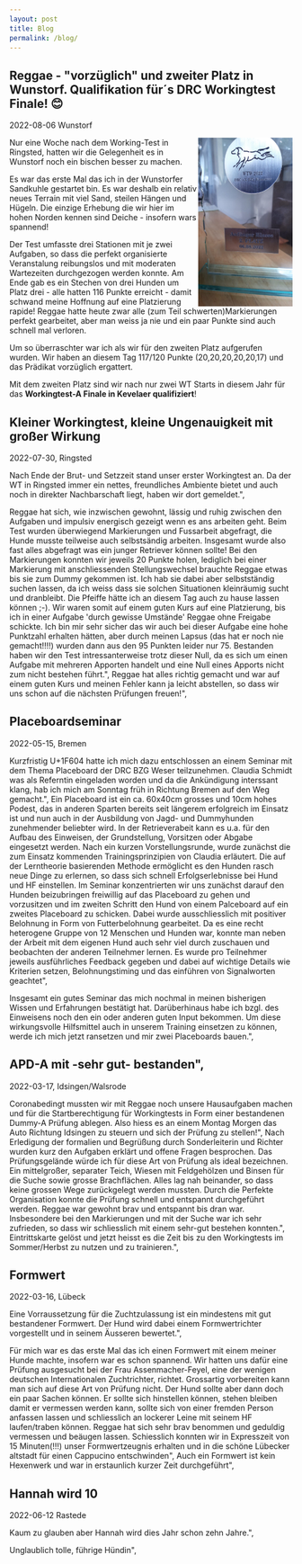 ```yaml
---
layout: post
title: Blog
permalink: /blog/
---
```


## Reggae - "vorzüglich" und zweiter Platz in Wunstorf. Qualifikation für´s DRC Workingtest Finale! &#128522;
2022-08-06
Wunstorf

<img align="right" src="/assets/reggae-pokal-wunstorf.jpeg" height="300">
Nur eine Woche nach dem Working-Test in Ringsted, hatten wir die Gelegenheit es in Wunstorf noch ein bischen besser zu machen. 

Es war das erste Mal das ich in der Wunstorfer Sandkuhle gestartet bin. Es war deshalb ein relativ neues Terrain mit viel Sand, steilen Hängen und Hügeln. Die einzige Erhebung die wir hier im hohen Norden kennen sind Deiche - insofern wars spannend!
 
Der Test umfasste drei Stationen mit je zwei Aufgaben, so dass die perfekt organisierte Veranstalung reibungslos und mit moderaten Wartezeiten durchgezogen werden konnte. Am Ende gab es ein Stechen von drei Hunden um Platz drei - alle hatten 116 Punkte erreicht - damit schwand meine Hoffnung auf eine Platzierung rapide! Reggae hatte heute zwar alle (zum Teil schwerten)Markierungen perfekt gearbeitet, aber man weiss ja nie und ein paar Punkte sind auch schnell mal verloren. 

Um so überraschter war ich als wir für den zweiten Platz aufgerufen wurden. Wir haben an diesem Tag 117/120 Punkte (20,20,20,20,20,17) und das Prädikat vorzüglich ergattert.

Mit dem zweiten Platz sind wir nach nur zwei WT Starts in diesem Jahr für das **Workingtest-A Finale in Kevelaer qualifiziert**!

## Kleiner Workingtest, kleine Ungenauigkeit mit großer Wirkung
2022-07-30, Ringsted

Nach Ende der Brut- und Setzzeit stand unser erster Workingtest an. Da der WT in Ringsted immer ein nettes, freundliches Ambiente bietet und auch noch in direkter Nachbarschaft liegt, haben wir dort gemeldet.",
    
Reggae hat sich, wie inzwischen gewohnt, lässig und ruhig zwischen den Aufgaben und impulsiv energisch gezeigt wenn es ans arbeiten geht. Beim Test wurden überwiegend Markierungen und Fussarbeit abgefragt, die Hunde musste teilweise auch selbstsändig arbeiten. Insgesamt wurde also fast alles abgefragt was ein junger Retriever können sollte! Bei den Markierungen konnten wir jeweils 20 Punkte holen, lediglich bei einer Markierung mit anschliessenden Stellungswechsel brauchte Reggae etwas bis sie zum Dummy gekommen ist. Ich hab sie dabei aber selbstständig suchen lassen, da ich weiss dass sie solchen Situationen kleinräumig sucht und dranbleibt. Die Pfeiffe hätte ich an diesem Tag auch zu hause lassen können ;-). Wir waren somit auf einem guten Kurs auf eine Platzierung, bis ich in einer Aufgabe 'durch gewisse Umstände' Reggae ohne Freigabe schickte. Ich bin mir sehr sicher das wir auch bei dieser Aufgabe eine hohe Punktzahl erhalten hätten, aber durch meinen Lapsus (das hat er noch nie gemacht!!!!) wurden dann aus den 95 Punkten leider nur 75. Bestanden haben wir den Test intressanterweise trotz dieser Null, da es sich um einen Aufgabe mit mehreren Apporten handelt und eine Null eines Apports nicht zum nicht bestehen führt.",
Reggae hat alles richtig gemacht und war auf einem guten Kurs und meinen Fehler kann ja leicht abstellen, so dass wir uns schon auf die nächsten Prüfungen freuen!",

## Placeboardseminar
2022-05-15, Bremen

Kurzfristig U+1F604 hatte ich mich dazu entschlossen an einem Seminar mit dem Thema Placeboard der DRC BZG Weser teilzunehmen. Claudia Schmidt was als Referntin eingeladen worden und da die Ankündigung interssant klang, hab ich mich am Sonntag früh in Richtung Bremen auf den Weg gemacht.",
Ein Placeboard ist ein ca. 60x40cm grosses und 10cm hohes Podest, das in anderen Sparten bereits seit längerem erfolgreich im Einsatz ist und nun auch in der Ausbildung von Jagd- und Dummyhunden zunehmender beliebter wird. In der Retrieverabeit kann es u.a. für den Aufbau des Einweisen, der Grundstellung, Vorsitzen oder Abgabe eingesetzt werden. Nach ein kurzen Vorstellungsrunde, wurde zunächst die zum Einsatz kommenden Trainingsprinzipien von Claudia erläutert. Die auf der Lerntheorie basierenden Methode ermöglicht es den Hunden rasch neue Dinge zu erlernen, so dass sich schnell Erfolgserlebnisse bei Hund und HF einstellen. Im Seminar konzentrierten wir uns zunächst darauf den Hunden beizubringen freiwillig auf das Placeboard zu gehen und vorzusitzen und im zweiten Schritt den Hund von einem Palceboard auf ein zweites Placeboard zu schicken. Dabei wurde ausschliesslich mit positiver Belohnung in Form von Futterbelohnung gearbeitet. Da es eine recht heterogene Gruppe von 12 Menschen und Hunden war, konnte man neben der Arbeit mit dem eigenen Hund auch sehr viel durch zuschauen und beobachten der anderen Teilnehmer lernen. Es wurde pro Teilnehmer jeweils ausführliches Feedback gegeben und dabei auf wichtige Details wie Kriterien setzen, Belohnungstiming und das einführen von Signalworten geachtet",

Insgesamt ein gutes Seminar das mich nochmal in meinen bisherigen Wissen und Erfahrungen bestätigt hat. Darüberhinaus habe ich bzgl. des Einweisens noch den ein oder anderen guten Input bekommen. Um diese wirkungsvolle Hilfsmittel auch in unserem Training einsetzen zu können, werde ich mich jetzt ransetzen und mir zwei Placeboards bauen.",

## APD-A mit -sehr gut- bestanden",
2022-03-17, Idsingen/Walsrode

Coronabedingt mussten wir mit Reggae noch unsere Hausaufgaben machen und für die Startberechtigung für Workingtests in Form einer bestandenen Dummy-A Prüfung ablegen. Also hiess es an einem Montag Morgen das Auto Richtung Idsingen zu steuern und sich der Prüfung zu stellen!",
Nach Erledigung der formalien und Begrüßung durch Sonderleiterin und Richter wurden kurz den Aufgaben erklärt und offene Fragen besprochen. Das Prüfungsgelände würde ich für diese Art von Prüfung als ideal bezeichnen. Ein mittelgroßer, separater Teich, Wiesen mit Feldgehölzen und Binsen für die Suche sowie grosse Brachflächen. Alles lag nah beinander, so dass keine grossen Wege zurückgelegt werden mussten. Durch die Perfekte Organisation konnte die Prüfung schnell und entspannt durchgeführt werden. Reggae war gewohnt brav und entspannt bis dran war. Insbesondere bei den Markierungen und mit der Suche war ich sehr zufrieden, so dass wir schliesslich mit einem sehr-gut bestehen konnten.",
Eintrittskarte gelöst und jetzt heisst es die Zeit bis zu den Workingtests im Sommer/Herbst zu nutzen und zu trainieren.",

## Formwert 
2022-03-16, Lübeck

Eine Vorraussetzung für die Zuchtzulassung ist ein mindestens mit gut bestandener Formwert. Der Hund wird dabei einem Formwertrichter vorgestellt und in seinem Äusseren bewertet.",

Für mich war es das erste Mal das ich einen Formwert mit einem meiner Hunde machte, insofern war es schon spannend. Wir hatten uns dafür eine Prüfung ausgesucht bei der Frau Assenmacher-Feyel, eine der wenigen deutschen Internationalen Zuchtrichter, richtet. Grossartig vorbereiten kann man sich auf diese Art von Prüfung nicht. Der Hund sollte aber dann doch ein paar Sachen können. Er sollte sich hinstellen können, stehen bleiben damit er vermessen werden kann, sollte sich von einer fremden Person anfassen lassen und schliesslich an lockerer Leine mit seinem HF laufen/traben können. Reggae hat sich sehr brav benommen und geduldig vermessen und beäugen lassen. Schiesslich konnten wir in Expresszeit von 15 Minuten(!!!) unser Formwertzeugnis erhalten und in die schöne Lübecker altstadt für einen Cappucino entschwinden",
Auch ein Formwert ist kein Hexenwerk und war in erstaunlich kurzer Zeit durchgeführt",

## Hannah wird 10 
2022-06-12 Rastede

Kaum zu glauben aber Hannah wird dies Jahr schon zehn Jahre.",

Unglaublich tolle, führige Hündin",
